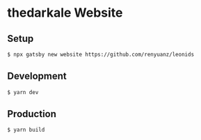 # thedarkale Website

## Setup
```bash
$ npx gatsby new website https://github.com/renyuanz/leonids
```

## Development
```bash
$ yarn dev
```

## Production
```bash
$ yarn build
```